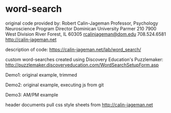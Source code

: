 # word-search

original code provided by:
  Robert Calin-Jageman
  Professor, Psychology
  Neuroscience Program Director
  Dominican University
  Parmer 210
  7900 West Division
  River Forest, IL 60305
  rcalinjageman@dom.edu
  708.524.6581
  http://calin-jageman.net

description of code: https://calin-jageman.net/lab/word_search/

custom word-searches created using Discovery Education's Puzzlemaker: http://puzzlemaker.discoveryeducation.com/WordSearchSetupForm.asp

Demo1: original example, trimmed

Demo2: original example, executing js from git

Demo3: AM/PM example

header documents pull css style sheets from http://calin-jageman.net
